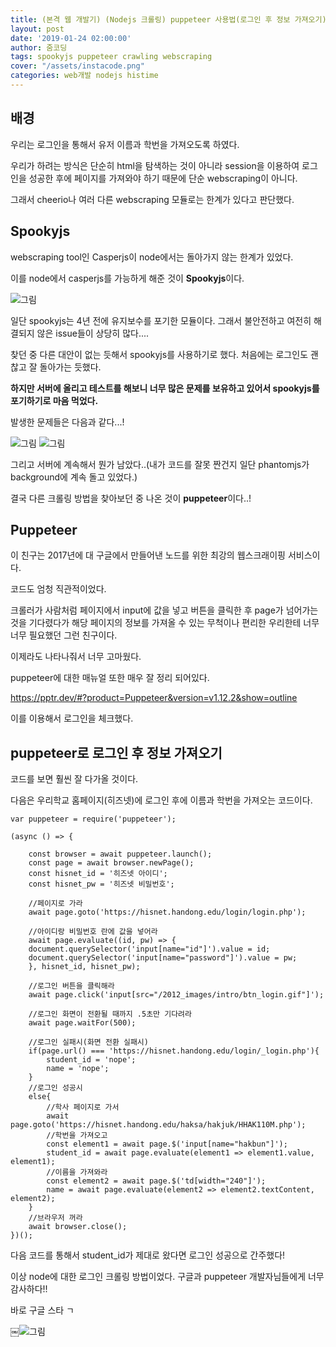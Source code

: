 ```yaml
---
title: (본격 웹 개발기) (Nodejs 크롤링) puppeteer 사용법(로그인 후 정보 가져오기)
layout: post
date: '2019-01-24 02:00:00'
author: 줌코딩
tags: spookyjs puppeteer crawling webscraping 
cover: "/assets/instacode.png"
categories: web개발 nodejs histime
---
```


## 배경

우리는 로그인을 통해서 유저 이름과 학번을 가져오도록 하였다.

우리가 하려는 방식은 단순히 html을 탐색하는 것이 아니라 session을 이용하여 로그인을 성공한 후에 페이지를 가져와야 하기 때문에 단순 webscraping이 아니다.

그래서 cheerio나 여러 다른 webscraping 모듈로는 한계가 있다고 판단했다.

## Spookyjs

webscraping tool인 Casperjs이 node에서는 돌아가지 않는 한계가 있었다. 

이를 node에서 casperjs를 가능하게 해준 것이 **Spookyjs**이다. 

![그림](https://raw.githubusercontent.com/zoomKoding/zoomKoding.github.io/source/assets/_posts/crawling-1.png)

일단 spookyjs는 4년 전에 유지보수를 포기한 모듈이다. 그래서 불안전하고 여전히 해결되지 않은 issue들이 상당히 많다....

찾던 중 다른 대안이 없는 듯해서 spookyjs를 사용하기로 했다. 처음에는 로그인도 괜찮고 잘 돌아가는 듯했다. 

**하지만 서버에 올리고 테스트를 해보니 너무 많은 문제를 보유하고 있어서 spookyjs를 포기하기로 마음 먹었다.**

발생한 문제들은 다음과 같다...!

![그림](https://raw.githubusercontent.com/zoomKoding/zoomKoding.github.io/source/assets/_posts/crawling-2.png)
![그림](https://raw.githubusercontent.com/zoomKoding/zoomKoding.github.io/source/assets/_posts/crawling-3.png)

그리고 서버에 계속해서 뭔가 남았다..(내가 코드를 잘못 짠건지 일단 phantomjs가 background에 계속 돌고 있었다.)

결국 다른 크롤링 방법을 찾아보던 중 나온 것이 **puppeteer**이다..!

## Puppeteer

이 친구는 2017년에 대 구글에서 만들어낸 노드를 위한 최강의 웹스크래이핑 서비스이다. 

코드도 엄청 직관적이었다.

크롤러가 사람처럼 페이지에서 input에 값을 넣고 버튼을 클릭한 후 page가 넘어가는 것을 기다렸다가 해당 페이지의 정보를 가져올 수 있는 무척이나 편리한 우리한테 너무너무 필요했던 그런 친구이다.

이제라도 나타나줘서 너무 고마웠다.

puppeteer에 대한 매뉴얼 또한 매우 잘 정리 되어있다.

<https://pptr.dev/#?product=Puppeteer&version=v1.12.2&show=outline>


이를 이용해서 로그인을 체크했다.

## puppeteer로 로그인 후 정보 가져오기

코드를 보면 훨씬 잘 다가올 것이다. 

다음은 우리학교 홈페이지(히즈넷)에 로그인 후에 이름과 학번을 가져오는 코드이다. 

    var puppeteer = require('puppeteer');

    (async () => {

        const browser = await puppeteer.launch();
        const page = await browser.newPage();
        const hisnet_id = '히즈넷 아이디';
        const hisnet_pw = '히즈넷 비밀번호';

        //페이지로 가라
        await page.goto('https://hisnet.handong.edu/login/login.php');

        //아이디랑 비밀번호 란에 값을 넣어라
        await page.evaluate((id, pw) => {
        document.querySelector('input[name="id"]').value = id;
        document.querySelector('input[name="password"]').value = pw;
        }, hisnet_id, hisnet_pw);

        //로그인 버튼을 클릭해라
        await page.click('input[src="/2012_images/intro/btn_login.gif"]');

        //로그인 화면이 전환될 때까지 .5초만 기다려라
        await page.waitFor(500);

        //로그인 실패시(화면 전환 실패시)
        if(page.url() === 'https://hisnet.handong.edu/login/_login.php'){
            student_id = 'nope';
            name = 'nope';
        }
        //로그인 성공시
        else{
            //학사 페이지로 가서
            await page.goto('https://hisnet.handong.edu/haksa/hakjuk/HHAK110M.php');
            //학번을 가져오고
            const element1 = await page.$('input[name="hakbun"]');
            student_id = await page.evaluate(element1 => element1.value, element1);
            //이름을 가져와라
            const element2 = await page.$('td[width="240"]');
            name = await page.evaluate(element2 => element2.textContent, element2);
        }
        //브라우저 꺼라
        await browser.close();        
    })();

다음 코드를 통해서 student_id가 제대로 왔다면 로그인 성공으로 간주했다!

이상 node에 대한 로그인 크롤링 방법이었다. 구글과 puppeteer 개발자님들에게 너무 감사하다!!

바로 구글 스타 ㄱ

￼![그림](https://raw.githubusercontent.com/zoomKoding/zoomKoding.github.io/source/assets/_posts/crawling-4.png)

